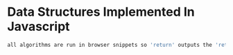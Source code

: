 # Data Structures Implemented In Javascript

```bash
all algorithms are run in browser snippets so 'return' outputs the 'returned' value in the console. 
```

